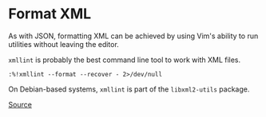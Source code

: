 # Format XML

As with JSON, formatting XML can be achieved by using Vim's ability to run utilities without leaving the editor. 

`xmllint` is probably the best command line tool to work with XML files.

```
:%!xmllint --format --recover - 2>/dev/null
```

On Debian-based systems, `xmllint` is part of the `libxml2-utils` package.

[Source](http://ku1ik.com/2011/09/08/formatting-xml-in-vim-with-indent-command.html)
